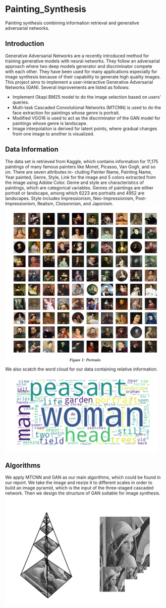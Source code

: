 # Painting_Synthesis
Painting synthesis combining information retrieval and generative adversarial networks.
## Introduction
Generative Adversarial Networks are a recently introduced method for training generative models with neural networks. They follow an adversarial approach where two deep models generator and discriminator compete with each other. They have been used for many applications especially for image synthesis because of their capability to generate high quality images. This project aims to implement a user-interactive Generative Adversarial Networks (GAN). Several improvements are listed as follows:
* Implement Okapi BM25 model to do the image selection based on users’ queries.
* Mutli-task Cascaded Convolutional Networks (MTCNN) is used to do the face extraction for paintings whose genre is portrait.
* Modified VGG16 is used to act as the discriminator of the GAN model for paintings whose genre is landscape.
* Image interpolation is derived for latent points, where gradual changes from one image to another is visualized.
## Data Information
The data set is retrieved from Kaggle, which contains information for 11,175 paintings of many famous painters like Monet, Picasso, Van Gogh, and so on. There are seven attributes in- cluding Painter Name, Painting Name, Year painted, Genre, Style, Link for the image and 5 colors extracted from the image using Adobe Color. Genre and style are characteristics of paintings, which are categorical variables. Genres of paintings are either portrait or landscape, among which 6223 are portraits and 4952 are landscapes. Style includes Impressionism, Neo-Impressionism, Post-Impressionism, Realism, Cloisonnism, and Japonism. 
![pic](https://github.com/InCaseIDontCU/Painting_Synthesis/blob/main/截屏2023-04-06%2022.59.16.png)  
We also scatch the word cloud for our data containing relative information. 
![pic](https://github.com/InCaseIDontCU/Painting_Synthesis/blob/main/截屏2023-04-06%2022.59.45.png)  
## Algorithms
We apply MTCNN and GAN as our main algorithms, which could be found in our report. We take the image and resize it to different scales in order to build an image pyramid, which is the input of the three-staged cascaded network. Then we design the structure of GAN suitable for image synthesis.  
![pic](https://github.com/InCaseIDontCU/Painting_Synthesis/blob/main/截屏2023-04-06%2023.00.02.png)  

